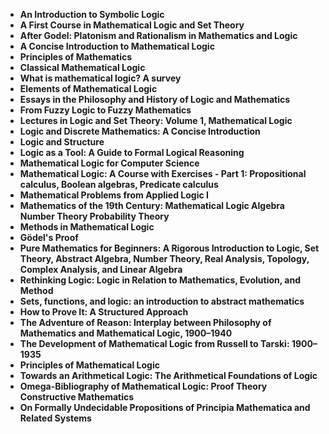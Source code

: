 
<ul>
<li><b><a target="_blank" href="https://github.com/manjunath5496/Mathematical-Logic-Books/blob/master/lm(1).pdf" style="text-decoration:none;">An Introduction to Symbolic Logic</a></b></li>
                                <li><b><a target="_blank" href="https://github.com/manjunath5496/Mathematical-Logic-Books/blob/master/lm(2).pdf" style="text-decoration:none;">A First Course in Mathematical Logic and Set Theory</a></b></li>
                                <li><b><a target="_blank" href="https://github.com/manjunath5496/Mathematical-Logic-Books/blob/master/lm(3).pdf" style="text-decoration:none;">After Godel: Platonism and Rationalism in Mathematics and Logic</a></b></li>
 <li><b><a target="_blank" href="https://github.com/manjunath5496/Mathematical-Logic-Books/blob/master/lm(4).pdf" style="text-decoration:none;">A Concise Introduction to Mathematical Logic  </a></b></li>                              
<li><b><a target="_blank" href="https://github.com/manjunath5496/Mathematical-Logic-Books/blob/master/lm(5).pdf" style="text-decoration:none;">Principles of Mathematics</a></b></li>
<li><b><a target="_blank" href="https://github.com/manjunath5496/Mathematical-Logic-Books/blob/master/lm(6).pdf" style="text-decoration:none;">Classical Mathematical Logic</a></b></li>
                                <li><b><a target="_blank" href="https://github.com/manjunath5496/Mathematical-Logic-Books/blob/master/lm(7).pdf" style="text-decoration:none;">What is mathematical logic? A survey</a></b></li>
                                <li><b><a target="_blank" href="https://github.com/manjunath5496/Mathematical-Logic-Books/blob/master/lm(8).pdf" style="text-decoration:none;">Elements of Mathematical Logic</a></b></li>
 <li><b><a target="_blank" href="https://github.com/manjunath5496/Mathematical-Logic-Books/blob/master/lm(9).pdf" style="text-decoration:none;"> Essays in the Philosophy and History of Logic and Mathematics</a></b></li>                              
<li><b><a target="_blank" href="https://github.com/manjunath5496/Mathematical-Logic-Books/blob/master/lm(10).pdf" style="text-decoration:none;">From Fuzzy Logic to Fuzzy Mathematics</a></b></li>                                
<li><b><a target="_blank" href="https://github.com/manjunath5496/Mathematical-Logic-Books/blob/master/lm(11).pdf" style="text-decoration:none;">Lectures in Logic and Set Theory: Volume 1, Mathematical Logic</a></b></li>
                                <li><b><a target="_blank" href="https://github.com/manjunath5496/Mathematical-Logic-Books/blob/master/lm(12).pdf" style="text-decoration:none;">Logic and Discrete Mathematics: A Concise Introduction </a></b></li>
                                <li><b><a target="_blank" href="https://github.com/manjunath5496/Mathematical-Logic-Books/blob/master/lm(13).pdf" style="text-decoration:none;"> Logic and Structure</a></b></li>
 <li><b><a target="_blank" href="https://github.com/manjunath5496/Mathematical-Logic-Books/blob/master/lm(14).pdf" style="text-decoration:none;">Logic as a Tool: A Guide to Formal Logical Reasoning </a></b></li>                              
<li><b><a target="_blank" href="https://github.com/manjunath5496/Mathematical-Logic-Books/blob/master/lm(15).pdf" style="text-decoration:none;">Mathematical Logic for Computer Science</a></b></li>
<li><b><a target="_blank" href="https://github.com/manjunath5496/Mathematical-Logic-Books/blob/master/lm(16).pdf" style="text-decoration:none;">Mathematical Logic: A Course with Exercises - Part 1: Propositional calculus, Boolean algebras, Predicate calculus</a></b></li>
                                <li><b><a target="_blank" href="https://github.com/manjunath5496/Mathematical-Logic-Books/blob/master/lm(17).pdf" style="text-decoration:none;">Mathematical Problems from Applied Logic I </a></b></li>
                                <li><b><a target="_blank" href="https://github.com/manjunath5496/Mathematical-Logic-Books/blob/master/lm(18).pdf" style="text-decoration:none;">Mathematics of the 19th Century: Mathematical Logic Algebra Number Theory Probability Theory</a></b></li>
 <li><b><a target="_blank" href="https://github.com/manjunath5496/Mathematical-Logic-Books/blob/master/lm(19).pdf" style="text-decoration:none;">Methods in Mathematical Logic </a></b></li>                              
<li><b><a target="_blank" href="https://github.com/manjunath5496/Mathematical-Logic-Books/blob/master/lm(20).pdf" style="text-decoration:none;">Gödel's Proof</a></b></li> 
 <li><b><a target="_blank" href="https://github.com/manjunath5496/Mathematical-Logic-Books/blob/master/lm(21).pdf" style="text-decoration:none;">Pure Mathematics for Beginners: A Rigorous Introduction to Logic, Set Theory, Abstract Algebra, Number Theory, Real Analysis, Topology, Complex Analysis, and Linear Algebra</a></b></li>                              
<li><b><a target="_blank" href="https://github.com/manjunath5496/Mathematical-Logic-Books/blob/master/lm(22).pdf" style="text-decoration:none;">Rethinking Logic: Logic in Relation to Mathematics, Evolution, and Method</a></b></li>
<li><b><a target="_blank" href="https://github.com/manjunath5496/Mathematical-Logic-Books/blob/master/lm(23).pdf" style="text-decoration:none;">Sets, functions, and logic: an introduction to abstract mathematics </a></b></li>
                                <li><b><a target="_blank" href="https://github.com/manjunath5496/Mathematical-Logic-Books/blob/master/lm(24).pdf" style="text-decoration:none;">How to Prove It: A Structured Approach</a></b></li>
                               
<li><b><a target="_blank" href="https://github.com/manjunath5496/Mathematical-Logic-Books/blob/master/lm(25).pdf" style="text-decoration:none;">The Adventure of Reason: Interplay between Philosophy of Mathematics and Mathematical Logic, 1900–1940</a></b></li> 
 <li><b><a target="_blank" href="https://github.com/manjunath5496/Mathematical-Logic-Books/blob/master/lm(26).pdf" style="text-decoration:none;">The Development of Mathematical Logic from Russell to Tarski: 1900–1935</a></b></li>                              
<li><b><a target="_blank" href="https://github.com/manjunath5496/Mathematical-Logic-Books/blob/master/lm(27).pdf" style="text-decoration:none;">Principles of Mathematical Logic</a></b></li>
<li><b><a target="_blank" href="https://github.com/manjunath5496/Mathematical-Logic-Books/blob/master/lm(28).pdf" style="text-decoration:none;">Towards an Arithmetical Logic: The Arithmetical Foundations of Logic </a></b></li>
                                <li><b><a target="_blank" href="https://github.com/manjunath5496/Mathematical-Logic-Books/blob/master/lm(29).pdf" style="text-decoration:none;">Omega-Bibliography of Mathematical Logic: Proof Theory Constructive Mathematics </a></b></li>
 <li><b><a target="_blank" href="https://github.com/manjunath5496/Mathematical-Logic-Books/blob/master/lm(30).pdf" style="text-decoration:none;">On Formally Undecidable Propositions of Principia Mathematica and Related Systems</a></b></li>
                                        
                                
 
 </ul>
